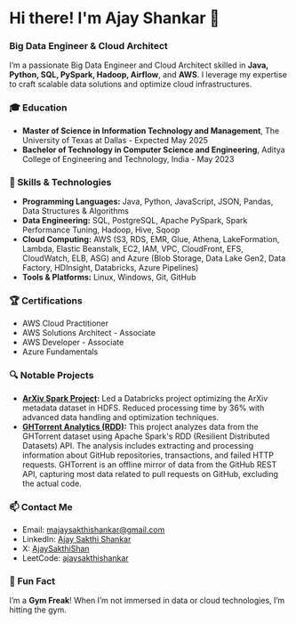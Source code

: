 # Hi there! I'm Ajay Shankar 👋

### Big Data Engineer & Cloud Architect

I’m a passionate Big Data Engineer and Cloud Architect skilled in **Java, Python, SQL, PySpark, Hadoop, Airflow**, and **AWS**. I leverage my expertise to craft scalable data solutions and optimize cloud infrastructures.

### 🎓 Education
- **Master of Science in Information Technology and Management**, The University of Texas at Dallas          - Expected May 2025
- **Bachelor of Technology in Computer Science and Engineering**, Aditya College of Engineering and Technology, India - May 2023

### 🚀 Skills & Technologies
- **Programming Languages:** Java, Python, JavaScript, JSON, Pandas, Data Structures & Algorithms
- **Data Engineering:** SQL, PostgreSQL, Apache PySpark, Spark Performance Tuning, Hadoop, Hive, Sqoop
- **Cloud Computing:** AWS (S3, RDS, EMR, Glue, Athena, LakeFormation, Lambda, Elastic Beanstalk, EC2, IAM, VPC, CloudFront, EFS, CloudWatch, ELB, ASG) and Azure (Blob Storage, Data Lake Gen2, Data Factory, HDInsight, Databricks, Azure Pipelines)
- **Tools & Platforms:** Linux, Windows, Git, GitHub

### 🏆 Certifications
- AWS Cloud Practitioner
- AWS Solutions Architect - Associate
- AWS Developer - Associate
- Azure Fundamentals

### 🔍 Notable Projects
- **[ArXiv Spark Project](https://github.com/AjaX-05/ArXiv-metadata-Analysis):** Led a Databricks project optimizing the ArXiv metadata dataset in HDFS. Reduced processing time by 36% with advanced data handling and optimization techniques.
- **[GHTorrent Analytics (RDD)](https://github.com/AjaX-05/GitHub-Torrent-Analysis):** This project analyzes data from the GHTorrent dataset using Apache Spark's RDD (Resilient Distributed Datasets) API. The analysis includes extracting and processing information about GitHub repositories, transactions, and failed HTTP requests. GHTorrent is an offline mirror of data from the GitHub REST API, capturing most data related to pull requests on GitHub, excluding the actual code.

### 📫 Contact Me
- Email: [majaysakthishankar@gmail.com](mailto:majaysakthishankar@gmail.com)
- LinkedIn: [Ajay Sakthi Shankar](https://www.linkedin.com/in/ajay-sakthi-shankar/)
- X: [AjaySakthiShan](https://x.com/AjaySakthiShan)
- LeetCode: [ajaysakthishankar](https://leetcode.com/u/ajaysakthishankar/)

### 💪 Fun Fact
I’m a **Gym Freak**! When I’m not immersed in data or cloud technologies, I’m hitting the gym.
